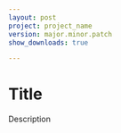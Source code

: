 ```yaml
---
layout: post
project: project_name
version: major.minor.patch
show_downloads: true

---
```


# Title

Description
